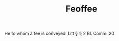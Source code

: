 ---
title: Feoffee
letter: F
permalink: "/definitions/bld-feoffee.html"
body: He to whom a fee is conveyed. Litt § 1; 2 Bl. Comm. 20
published_at: '2018-07-07'
source: Black's Law Dictionary 2nd Ed (1910)
layout: post
---